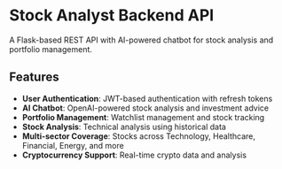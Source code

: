 # Stock Analyst Backend API

A Flask-based REST API with AI-powered chatbot for stock analysis and portfolio management.

## Features

- **User Authentication**: JWT-based authentication with refresh tokens
- **AI Chatbot**: OpenAI-powered stock analysis and investment advice
- **Portfolio Management**: Watchlist management and stock tracking
- **Stock Analysis**: Technical analysis using historical data
- **Multi-sector Coverage**: Stocks across Technology, Healthcare, Financial, Energy, and more
- **Cryptocurrency Support**: Real-time crypto data and analysis